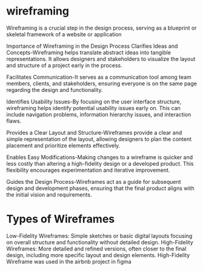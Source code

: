# wireframing
Wireframing is a crucial step in the design process, serving as a blueprint or skeletal framework of a website or application

Importance of Wireframing in the Design Process
Clarifies Ideas and Concepts-Wireframing helps translate abstract ideas into tangible representations. It allows designers and stakeholders to visualize the layout and structure of a project early in the process.

Facilitates Communication-It serves as a communication tool among team members, clients, and stakeholders, ensuring everyone is on the same page regarding the design and functionality.

Identifies Usability Issues-By focusing on the user interface structure, wireframing helps identify potential usability issues early on. This can include navigation problems, information hierarchy issues, and interaction flaws.

Provides a Clear Layout and Structure-Wireframes provide a clear and simple representation of the layout, allowing designers to plan the content placement and prioritize elements effectively.

Enables Easy Modifications-Making changes to a wireframe is quicker and less costly than altering a high-fidelity design or a developed product. This flexibility encourages experimentation and iterative improvement.

Guides the Design Process-Wireframes act as a guide for subsequent design and development phases, ensuring that the final product aligns with the initial vision and requirements.

# Types of Wireframes
Low-Fidelity Wireframes: Simple sketches or basic digital layouts focusing on overall structure and functionality without detailed design.
High-Fidelity Wireframes: More detailed and refined versions, often closer to the final design, including more specific layout and design elements.
High-Fidelity Wireframe was used in the airbnb project in figma
